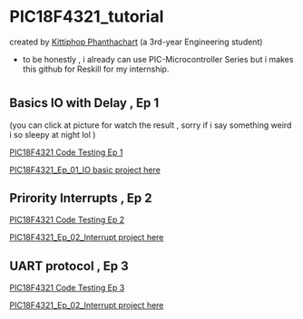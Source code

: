 # PIC18F4321_tutorial
created by [Kittiphop Phanthachart](https://bento.me/mac-kittiphop) (a 3rd-year Engineering student)
- to be honestly , i already can use PIC-Microcontroller Series but i makes this github for Reskill for my internship.

#
## Basics IO with Delay , Ep 1 
(you can click at picture for watch the result , sorry if i say something weird i so sleepy at night lol )

[PIC18F4321 Code Testing Ep 1](https://youtu.be/z3ReATaS26k?si=ACr5MJWdemwpil3a)

[PIC18F4321_Ep_01_IO basic project here](https://github.com/XACKIES/PIC18F4321_tutorial/tree/main/PIC18F4321_Ep_01_IO%20basic.X)


## Prirority Interrupts , Ep 2

[PIC18F4321 Code Testing Ep 2](https://youtu.be/RaiJKk_-6A4?si=qxScIJi8dmE0tHAG)

[PIC18F4321_Ep_02_Interrupt project here](https://github.com/XACKIES/PIC18F4321_tutorial/tree/main/PIC18F4321_Ep_02_Interrupt.X)


## UART protocol , Ep 3

[PIC18F4321 Code Testing Ep 3](https://youtu.be/AP_7Iq7io8g?si=pW5j4h3jTlZrUWH6)

[PIC18F4321_Ep_02_Interrupt project here](https://github.com/XACKIES/PIC18F4321_tutorial/tree/main/PIC18F4321_Ep_03_UART.X)
